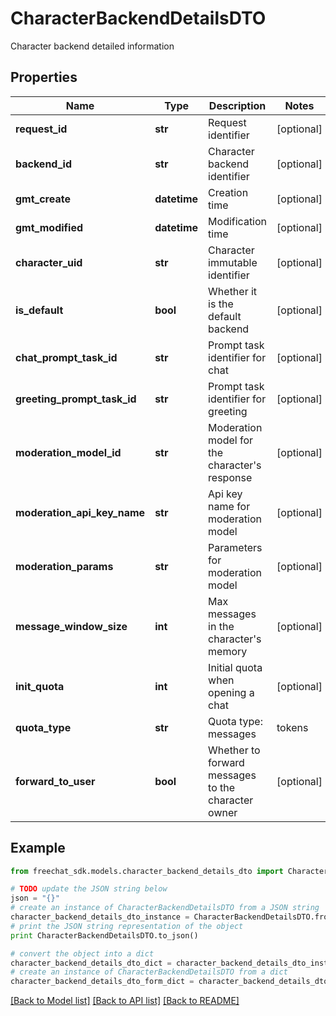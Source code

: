 # CharacterBackendDetailsDTO

Character backend detailed information

## Properties

Name | Type | Description | Notes
------------ | ------------- | ------------- | -------------
**request_id** | **str** | Request identifier | [optional] 
**backend_id** | **str** | Character backend identifier | [optional] 
**gmt_create** | **datetime** | Creation time | [optional] 
**gmt_modified** | **datetime** | Modification time | [optional] 
**character_uid** | **str** | Character immutable identifier | [optional] 
**is_default** | **bool** | Whether it is the default backend | [optional] 
**chat_prompt_task_id** | **str** | Prompt task identifier for chat | [optional] 
**greeting_prompt_task_id** | **str** | Prompt task identifier for greeting | [optional] 
**moderation_model_id** | **str** | Moderation model for the character&#39;s response | [optional] 
**moderation_api_key_name** | **str** | Api key name for moderation model | [optional] 
**moderation_params** | **str** | Parameters for moderation model | [optional] 
**message_window_size** | **int** | Max messages in the character&#39;s memory | [optional] 
**init_quota** | **int** | Initial quota when opening a chat | [optional] 
**quota_type** | **str** | Quota type: messages | tokens | none (not limited) | [optional] 
**forward_to_user** | **bool** | Whether to forward messages to the character owner | [optional] 

## Example

```python
from freechat_sdk.models.character_backend_details_dto import CharacterBackendDetailsDTO

# TODO update the JSON string below
json = "{}"
# create an instance of CharacterBackendDetailsDTO from a JSON string
character_backend_details_dto_instance = CharacterBackendDetailsDTO.from_json(json)
# print the JSON string representation of the object
print CharacterBackendDetailsDTO.to_json()

# convert the object into a dict
character_backend_details_dto_dict = character_backend_details_dto_instance.to_dict()
# create an instance of CharacterBackendDetailsDTO from a dict
character_backend_details_dto_form_dict = character_backend_details_dto.from_dict(character_backend_details_dto_dict)
```
[[Back to Model list]](../README.md#documentation-for-models) [[Back to API list]](../README.md#documentation-for-api-endpoints) [[Back to README]](../README.md)


